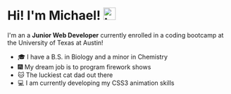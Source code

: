 # Hi!  I'm Michael! <img src="https://user-images.githubusercontent.com/1303154/88677602-1635ba80-d120-11ea-84d8-d263ba5fc3c0.gif" width="28px" alt="hi">

I'm an a **Junior Web Developer** currently enrolled in a coding bootcamp at the University of Texas at Austin!

- :mortar_board: I have a B.S. in Biology and a minor in Chemistry
- :fireworks: My dream job is to program firework shows
- :cat: The luckiest cat dad out there
- :computer: I am currently developing my CSS3 animation skills